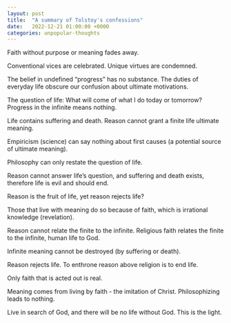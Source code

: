 ```yaml
---
layout: post
title:  "A summary of Tolstoy's confessions"
date:   2022-12-21 01:00:00 +0000
categories: unpopular-thoughts
---
```


Faith without purpose or meaning fades away. 

Conventional vices are celebrated.  Unique virtues are condemned. 

The belief in undefined “progress” has no substance.  The duties of everyday life obscure our confusion about ultimate motivations. 

The question of life: What will come of what I do today or tomorrow? Progress in the infinite means nothing.  

Life contains suffering and death.  Reason cannot grant a finite life ultimate meaning. 

Empiricism (science) can say nothing about first causes (a potential source of ultimate meaning).  

Philosophy can only restate the question of life. 

Reason cannot answer life’s question, and suffering and death exists, therefore life is evil and should end. 

Reason is the fruit of life, yet reason rejects life? 

Those that live with meaning do so because of faith, which is irrational knowledge (revelation). 

Reason cannot relate the finite to the infinite.  Religious faith relates the finite to the infinite, human life to God. 

Infinite meaning cannot be destroyed (by suffering or death). 

Reason rejects life.  To enthrone reason above religion is to end life. 

Only faith that is acted out is real. 

Meaning comes from living by faith - the imitation of Christ.  Philosophizing leads to nothing. 

Live in search of God, and there will be no life without God.  This is the light. 

